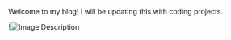 Welcome to my blog! I will be updating this with coding projects. 

!![Image Description](/images/Pasted%20image%2020250312193955.png)